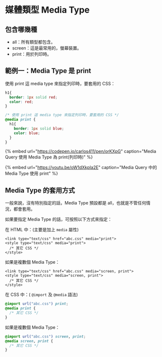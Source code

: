 # 媒體類型 Media Type

## 包含哪幾種

* all：所有類型都包含。
* screen：這是最常用的，螢幕裝置。
* print：用於列印時。

## 範例一：Media Type 是 print

使用 print 這 media type 來指定列印時，要套用的 CSS：

```css
h1{
  border: 1px solid red;
  color: red;
}

/* 使用 print 這 media type 來指定列印時，要套用的 CSS */
@media print {
  h1{
    border: 1px solid blue;
    color: blue;
  }
}
```

{% embed url="https://codepen.io/carlos411/pen/orKXpG" caption="Media Query 使用 Media Type 為 print\(列印時\)" %}

{% embed url="https://youtu.be/oW1dXkpIa2E" caption="Media Query 中的 Media Type 使用 print" %}

## Media Type 的套用方式

一般來說，沒有特別指定的話，Media Type 預設都是 all，也就是不管任何情況，都會套用。

如果要指定 Media Type 的話，可按照以下方式來指定：

在 HTML 中：\(主要是加上 `media` 屬性\)

```markup
<link type="text/css" href="abc.css" media="print">
<style type="text/css" media="print">
  /* 其它 CSS */
</style>
```

如果是複數個 Media Type：

```markup
<link type="text/css" href="abc.css" media="screen, print">
<style type="text/css" media="screen, print">
  /* 其它 CSS */
</style>
```

在 CSS 中：\( `@import` 及 `@media` 語法\)

```css
@import url("abc.css") print;
@media print {
  /* 其它 CSS */
}
```

如果是複數個 Media Type：

```css
@import url("abc.css") screen, print;
@media screen, print {
  /* 其它 CSS */
}
```


